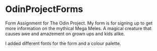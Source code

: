 # OdinProjectForms

Form Assignment for The Odin Project. My form is for signing up to get more information on the mythical Mega Meles. A magical creature that causes awe and amazement on grown ups and kids alike.

I added different fonts for the form and a colour palette.
